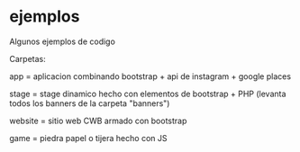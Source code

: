 # ejemplos
Algunos ejemplos de codigo

Carpetas:

app = aplicacion combinando bootstrap + api de instagram + google places

stage = stage dinamico hecho con elementos de bootstrap + PHP (levanta todos los banners de la carpeta "banners")

website = sitio web CWB armado con bootstrap

game = piedra papel o tijera hecho con JS



